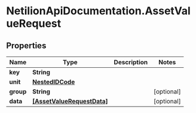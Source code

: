 # NetilionApiDocumentation.AssetValueRequest

## Properties
Name | Type | Description | Notes
------------ | ------------- | ------------- | -------------
**key** | **String** |  | 
**unit** | [**NestedIDCode**](NestedIDCode.md) |  | 
**group** | **String** |  | [optional] 
**data** | [**[AssetValueRequestData]**](AssetValueRequestData.md) |  | [optional] 


